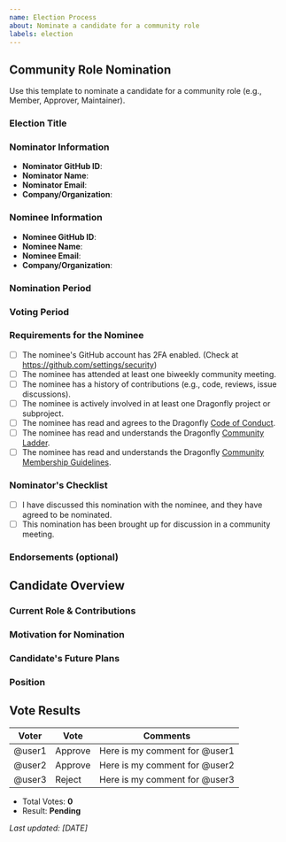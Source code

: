 ```yaml
---
name: Election Process
about: Nominate a candidate for a community role
labels: election
---
```


## Community Role Nomination

Use this template to nominate a candidate for a community role (e.g., Member, Approver, Maintainer).

<!-- Placeholder: Provide any additional context or description about this election. -->

### Election Title

<!-- e.g.: Maintainer Nomination for @username -->

### Nominator Information

- **Nominator GitHub ID**: <!-- Required -->
- **Nominator Name**: <!-- Required -->
- **Nominator Email**: <!-- Required -->
- **Company/Organization**: <!-- Required -->

### Nominee Information

- **Nominee GitHub ID**: <!-- Required -->
- **Nominee Name**: <!-- Required -->
- **Nominee Email**: <!-- Required -->
- **Company/Organization**: <!-- Required -->

### Nomination Period

<!-- e.g.: 2025-07-01 to 2025-07-15 (must be open for at least 7 days) -->

### Voting Period

<!-- e.g.: 2025-07-16 to 2025-07-28 (must be open for at least 7 days) -->

### Requirements for the Nominee

- [ ] The nominee's GitHub account has 2FA enabled. (Check at https://github.com/settings/security)
- [ ] The nominee has attended at least one biweekly community meeting.
- [ ] The nominee has a history of contributions (e.g., code, reviews, issue discussions).
- [ ] The nominee is actively involved in at least one Dragonfly project or subproject.
- [ ] The nominee has read and agrees to the Dragonfly [Code of Conduct](https://github.com/dragonflyoss/community/blob/master/CODE_OF_CONDUCT.md).
- [ ] The nominee has read and understands the Dragonfly [Community Ladder](https://github.com/dragonflyoss/community/blob/master/COMMUNITY_LADDER.md).
- [ ] The nominee has read and understands the Dragonfly [Community Membership Guidelines](https://github.com/dragonflyoss/community/blob/master/COMMUNITY_MEMBERSHIP.md).

### Nominator's Checklist

- [ ] I have discussed this nomination with the nominee, and they have agreed to be nominated.
- [ ] This nomination has been brought up for discussion in a community meeting.

### Endorsements (optional)

<!-- List any maintainers who endorse this nomination -->

## Candidate Overview

### Current Role & Contributions

<!-- Describe the nominee's current role, projects they are involved in, and their contributions so far. -->

### Motivation for Nomination

<!-- Explain why this candidate is being nominated and what makes them a good fit for the role. -->

### Candidate's Future Plans

<!-- Outline the candidate's plans and goals for the community if elected. -->

### Position

<!-- Maintainer / Approver / Member -->

## Vote Results

| Voter  | Vote    | Comments                      |
| ------ | ------- | ----------------------------- |
| @user1 | Approve | Here is my comment for @user1 |
| @user2 | Approve | Here is my comment for @user2 |
| @user3 | Reject  | Here is my comment for @user3 |

- Total Votes: **0**
- Result: **Pending**

_Last updated: [DATE]_
